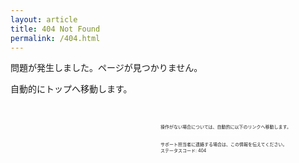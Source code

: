 ```yaml
---
layout: article
title: 404 Not Found
permalink: /404.html
---
```



<style>
.article_title {
    display: none;
}
body article section p {
    margin-bottom: -16px;
}
body section{
    font-size: 2em;
    color: white;
    font-family: Meiryo UI;
}
body article{
    background-color: var(--color);
}
article img{
    display: none;
}
#qr{
    background-image: url("/assets/images/qr.png");
    height: 220px;
    width: 220px;
    background-size: 100%;
    margin-top: 32px;
    display: inline-block;
}
#des{
    margin-top: 32px;
    margin-left: 16px;
    font-size: 0.5em;
    display: inline-block;
    vertical-align: top;
}
@media screen and (max-width:900px) {
    body article section p{
        margin-bottom: 0px;
    }
    #qr{
        height: 110px;
        width: 110px;
        margin-top: 16px;
    }
    #des{
        margin-top: 16px;
        width: calc(100% - 142px);
    }
}
</style>

問題が発生しました。ページが見つかりません。

自動的にトップへ移動します。

<div id="complete" style="margin-top: 1em;"></div>
<div id="qr"></div>
<div id="des">操作がない場合については、自動的に以下のリンクへ移動します。<br><a style="color: white;" href="https://yamaguchi-ruby.github.io/index">https://yamaguchi-ruby.github.io/index</a><br><br>サポート担当者に連絡する場合は、この情報を伝えてください。<br>ステータスコード: 404</div>

<script>
function complete(){
    let i = 0
    let a = setInterval(
        function(){
            let e = document.getElementById("complete")
            e.innerText = `${i}% 完了`
            i++
            if(!(i <= 100)){
                clearInterval(a)
                window.location.href = "/"
            }
        },
        100
    )
}
complete()
</script>